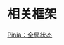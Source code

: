 # 相关框架
<p id="s5MgEGdS7JnSFCuTu3w9EJ">

[Pinia：全局状态](./Pinia%EF%BC%9A%E5%85%A8%E5%B1%80%E7%8A%B6%E6%80%81/index.md)

</p>

<p id="gHoFsmUt2Nz4MRAkBcuV9y">



</p>
